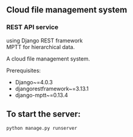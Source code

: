 ## Cloud file management system 
### REST API service
using Django REST framework\
MPTT for hierarchical data.

A cloud file management system. 

Prerequisites:
- Django~=4.0.3
- djangorestframework~=3.13.1
- django-mptt~=0.13.4

## To start the server:
    python manage.py runserver
  







